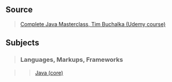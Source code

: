 ## Source

>[Complete Java Masterclass, Tim Buchalka (Udemy course)](https://www.udemy.com/java-the-complete-java-developer-course/)


## Subjects

>### Languages, Markups, Frameworks

>>[Java (core)](../subjects/java(core).md)
